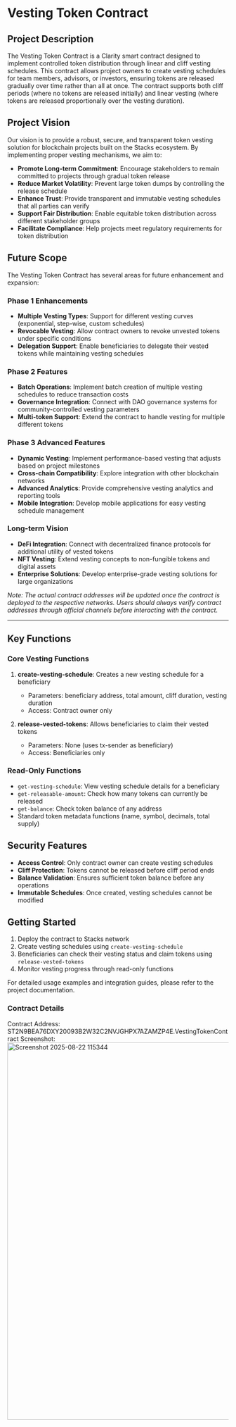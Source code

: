 # Vesting Token Contract

## Project Description

The Vesting Token Contract is a Clarity smart contract designed to implement controlled token distribution through linear and cliff vesting schedules. This contract allows project owners to create vesting schedules for team members, advisors, or investors, ensuring tokens are released gradually over time rather than all at once. The contract supports both cliff periods (where no tokens are released initially) and linear vesting (where tokens are released proportionally over the vesting duration).

## Project Vision

Our vision is to provide a robust, secure, and transparent token vesting solution for blockchain projects built on the Stacks ecosystem. By implementing proper vesting mechanisms, we aim to:

- **Promote Long-term Commitment**: Encourage stakeholders to remain committed to projects through gradual token release
- **Reduce Market Volatility**: Prevent large token dumps by controlling the release schedule
- **Enhance Trust**: Provide transparent and immutable vesting schedules that all parties can verify
- **Support Fair Distribution**: Enable equitable token distribution across different stakeholder groups
- **Facilitate Compliance**: Help projects meet regulatory requirements for token distribution

## Future Scope

The Vesting Token Contract has several areas for future enhancement and expansion:

### Phase 1 Enhancements
- **Multiple Vesting Types**: Support for different vesting curves (exponential, step-wise, custom schedules)
- **Revocable Vesting**: Allow contract owners to revoke unvested tokens under specific conditions
- **Delegation Support**: Enable beneficiaries to delegate their vested tokens while maintaining vesting schedules

### Phase 2 Features
- **Batch Operations**: Implement batch creation of multiple vesting schedules to reduce transaction costs
- **Governance Integration**: Connect with DAO governance systems for community-controlled vesting parameters
- **Multi-token Support**: Extend the contract to handle vesting for multiple different tokens

### Phase 3 Advanced Features
- **Dynamic Vesting**: Implement performance-based vesting that adjusts based on project milestones
- **Cross-chain Compatibility**: Explore integration with other blockchain networks
- **Advanced Analytics**: Provide comprehensive vesting analytics and reporting tools
- **Mobile Integration**: Develop mobile applications for easy vesting schedule management

### Long-term Vision
- **DeFi Integration**: Connect with decentralized finance protocols for additional utility of vested tokens
- **NFT Vesting**: Extend vesting concepts to non-fungible tokens and digital assets
- **Enterprise Solutions**: Develop enterprise-grade vesting solutions for large organizations

*Note: The actual contract addresses will be updated once the contract is deployed to the respective networks. Users should always verify contract addresses through official channels before interacting with the contract.*

---

## Key Functions

### Core Vesting Functions

1. **create-vesting-schedule**: Creates a new vesting schedule for a beneficiary
   - Parameters: beneficiary address, total amount, cliff duration, vesting duration
   - Access: Contract owner only

2. **release-vested-tokens**: Allows beneficiaries to claim their vested tokens
   - Parameters: None (uses tx-sender as beneficiary)
   - Access: Beneficiaries only

### Read-Only Functions

- `get-vesting-schedule`: View vesting schedule details for a beneficiary
- `get-releasable-amount`: Check how many tokens can currently be released
- `get-balance`: Check token balance of any address
- Standard token metadata functions (name, symbol, decimals, total supply)

## Security Features

- **Access Control**: Only contract owner can create vesting schedules
- **Cliff Protection**: Tokens cannot be released before cliff period ends
- **Balance Validation**: Ensures sufficient token balance before any operations
- **Immutable Schedules**: Once created, vesting schedules cannot be modified

## Getting Started

1. Deploy the contract to Stacks network
2. Create vesting schedules using `create-vesting-schedule`
3. Beneficiaries can check their vesting status and claim tokens using `release-vested-tokens`
4. Monitor vesting progress through read-only functions

For detailed usage examples and integration guides, please refer to the project documentation.

### Contract Details
Contract Address:
ST2N9BEA76DXY20093B2W32C2NVJGHPX7AZAMZP4E.VestingTokenContract
Screenshot:
<img width="1905" height="857" alt="Screenshot 2025-08-22 115344" src="https://github.com/user-attachments/assets/f4a38349-f3fc-4905-9094-752b303d501d" />
